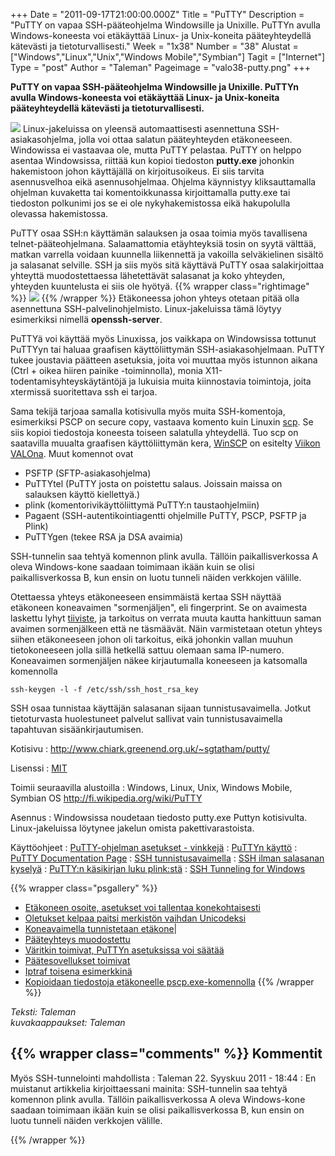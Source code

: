 +++
Date = "2011-09-17T21:00:00.000Z"
Title = "PuTTY"
Description = "PuTTY on vapaa SSH-pääteohjelma Windowsille ja Unixille. PuTTYn avulla Windows-koneesta voi etäkäyttää Linux- ja Unix-koneita pääteyhteydellä kätevästi ja tietoturvallisesti."
Week = "1x38"
Number = "38"
Alustat = ["Windows","Linux","Unix","Windows Mobile","Symbian"]
Tagit = ["Internet"]
Type = "post"
Author = "Taleman"
Pageimage = "valo38-putty.png"
+++


**PuTTY on vapaa SSH-pääteohjelma Windowsille ja Unixille. PuTTYn
avulla Windows-koneesta voi etäkäyttää Linux- ja Unix-koneita
pääteyhteydellä kätevästi ja tietoturvallisesti.**

![ ](/images/valo38-putty.png "fig:valo38-putty.png") Linux-jakeluissa on yleensä
auto­maat­tisesti asennettuna SSH-asiakasohjelma, jolla voi ottaa
salatun pääteyhteyden etäkoneeseen. Windowissa ei vastaavaa ole, mutta
PuTTY pelastaa. PuTTY on helppo asentaa Windowsissa, riittää kun kopioi
tiedoston **putty.exe** johonkin hakemistoon johon käyttäjällä on
kirjoitusoikeus. Ei siis tarvita asennusvelhoa eikä asennusohjelmaa.
Ohjelma käynnistyy kliksauttamalla ohjelman kuvaketta tai
komentoikkunassa kirjoittamalla putty.exe tai tiedoston polkunimi jos se
ei ole nykyhakemistossa eikä hakupolulla olevassa hakemistossa.

PuTTY osaa SSH:n käyttämän salauksen ja osaa toimia myös tavallisena
telnet-pääteohjelmana. Salaamattomia etäyhteyksiä tosin on syytä
välttää, matkan varrella voidaan kuunnella liikennettä ja vakoilla
selväkielinen sisältö ja salasanat selville. SSH ja siis myös sitä
käyttävä PuTTY osaa salakirjoittaa yhteyttä muodostettaessa lähetettävät
salasanat ja koko yhteyden, yhteyden kuuntelusta ei siis ole hyötyä.
{{% wrapper class="rightimage" %}}
![ ](/images/Computer1.png "fig:Computer1.png")
{{% /wrapper %}}
Etäkoneessa johon yhteys otetaan
pitää olla asennettuna SSH-palvelinohjelmisto. Linux-jakeluissa tämä
löytyy esimerkiksi nimellä **openssh-server**.

PuTTYä voi käyttää myös Linuxissa, jos vaikkapa on Windowsissa tottunut
PuTTYyn tai haluaa graafisen käyttöliittymän SSH-asiakasohjelmaan. PuTTY
tukee joustavia päätteen asetuksia, joita voi muuttaa myös istunnon
aikana (Ctrl + oikea hiiren painike -toiminnolla), monia
X11-todentamisyhteyskäytäntöjä ja lukuisia muita kiinnostavia
toimintoja, joita xtermissä suoritettava ssh ei tarjoa.

Sama tekijä tarjoaa samalla kotisivulla myös muita SSH-komentoja,
esimerkiksi PSCP on secure copy, vastaava komento kuin Linuxin
[scp](http://linux.die.net/man/1/scp). Se siis kopioi tiedostoja
koneesta toiseen salatulla yhteydellä. Tuo scp on saatavilla muualta
graafisen käyttöliittymän kera,
[WinSCP](http://winscp.net/eng/index.php) on esitelty [Viikon
VALOna](http://viikonvalo.fi/WinSCP). Muut komennot ovat

-   PSFTP (SFTP-asiakasohjelma)
-   PuTTYtel (PuTTY josta on poistettu salaus. Joissain maissa on
    salauksen käyttö kiellettyä.)
-   plink (komentorivikäyttöliittymä PuTTY:n taustaohjelmiin)
-   Pagaent (SSH-autentikointiagentti ohjelmille PuTTY, PSCP, PSFTP ja
    Plink)
-   PuTTYgen (tekee RSA ja DSA avaimia)

SSH-tunnelin saa tehtyä komennon plink avulla. Tällöin paikallisverkossa
A oleva Windows-kone saadaan toimimaan ikään kuin se olisi
paikallisverkossa B, kun ensin on luotu tunneli näiden verkkojen
välille.

Otettaessa yhteys etäkoneeseen ensimmäistä kertaa SSH näyttää etäkoneen
koneavaimen "sormenjäljen", eli fingerprint. Se on avaimesta laskettu
lyhyt
[tiiviste](http://fi.wikipedia.org/wiki/Tiiviste_%28tietotekniikka%29),
ja tarkoitus on verrata muuta kautta hankittuun saman avaimen
sormenjälkeen että ne täsmäävät. Näin varmistetaan otetun yhteys siihen
etäkoneeseen johon oli tarkoitus, eikä johonkin vallan muuhun
tietokoneeseen jolla sillä hetkellä sattuu olemaan sama IP-numero.
Koneavaimen sormenjäljen näkee kirjautumalla koneeseen ja katsomalla
komennolla

```
ssh-keygen -l -f /etc/ssh/ssh_host_rsa_key
```

SSH osaa tunnistaa käyttäjän salasanan sijaan tunnistusavaimella. Jotkut
tietoturvasta huolestuneet palvelut sallivat vain tunnistusavaimella
tapahtuvan sisäänkirjautumisen.

Kotisivu
:   <http://www.chiark.greenend.org.uk/~sgtatham/putty/>

Lisenssi
:   [MIT](MIT)

Toimii seuraavilla alustoilla
:   Windows, Linux, Unix, Windows Mobile, Symbian OS
    <http://fi.wikipedia.org/wiki/PuTTY>

Asennus
:   Windowsissa noudetaan tiedosto putty.exe Puttyn kotisivulta.
    Linux-jakeluissa löytynee jakelun omista pakettivarastoista.

Käyttöohjeet
:   [PuTTY-ohjelman asetukset -
    vinkkejä](http://www.cs.tut.fi/~jkorpela/putty.html)
:   [PuTTYn käyttö](http://edu.joroinen.fi/~jliik/putty.html)
:   [PuTTY Documentation
    Page](http://www.chiark.greenend.org.uk/~sgtatham/putty/docs.html)
:   [SSH
    tunnistusavaimella](http://www.debian-administration.org/articles/530)
:   [SSH ilman salasanan
    kyselyä](http://www.debian-administration.org/articles/152)
:   [PuTTY:n käsikirjan luku
    plink:stä](http://the.earth.li/~sgtatham/putty/0.60/htmldoc/Chapter7.html)
:   [SSH Tunneling for
    Windows](http://cims.nyu.edu/webapps/content/systems/userservices/netaccess/tunnel)

{{% wrapper class="psgallery" %}}
-   [Etäkoneen osoite, asetukset voi tallentaa konekohtaisesti](/images/PuTTY_asetukset.png)
-   [Oletukset kelpaa paitsi merkistön vaihdan Unicodeksi](/images/PuTTY_kayttamaan_Unicodea.png)
-   [Koneavaimella tunnistetaan etäkone](/images/PuTTY_SSH-tunnistaa-koneet.png)|
-   [Pääteyhteys muodostettu](/images/PuTTY_SSH-paateyhteys-muodostettu.png)
-   [Väritkin toimivat, PuTTYn asetuksissa voi säätää](/images/PuTTY_Varitkin_toimivat_paatteessa.png)
-   [Päätesovellukset toimivat](/images/PuTTY_Myos_Emacs_toimii.png)
-   [Iptraf toisena esimerkkinä](/images/PuTTY_Curses-sovelluksetkin_toimivat.png)
-   [Kopioidaan tiedostoja etäkoneelle pscp.exe-komennolla](/images/PuTTY_pscp_toimii.png)
{{% /wrapper %}}

*Teksti: Taleman* <br />
*kuvakaappaukset: Taleman*

{{% wrapper class="comments" %}}
Kommentit
---------

Myös SSH-tunnelointi mahdollista
:   Taleman 22. Syyskuu 2011 - 18:44
:   En muistanut artikkelia kirjoittaessani mainita: SSH-tunnelin saa
    tehtyä komennon plink avulla. Tällöin paikallisverkossa A oleva
    Windows-kone saadaan toimimaan ikään kuin se olisi paikallisverkossa B,
    kun ensin on luotu tunneli näiden verkkojen välille. 

{{% /wrapper %}}
